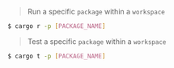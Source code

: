 > Run a specific `package` within a `workspace`
```bash
$ cargo r -p [PACKAGE_NAME]
```

> Test a specific `package` within a `workspace`
```bash
$ cargo t -p [PACKAGE_NAME]
```